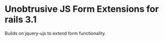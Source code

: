 Unobtrusive JS Form Extensions for rails 3.1
======================================================

Builds on jquery-ujs to extend form functionality.